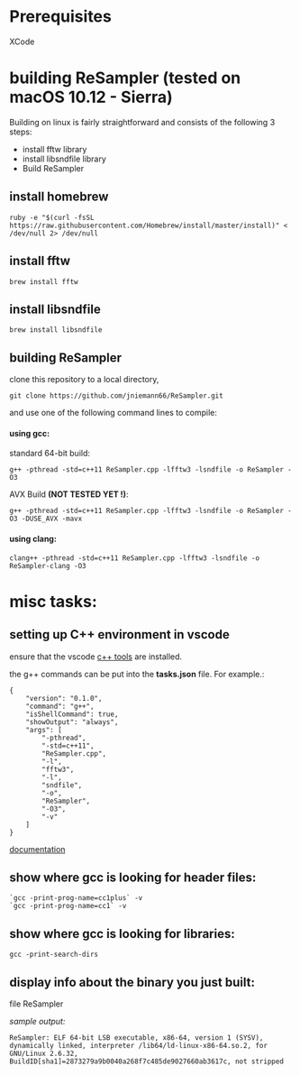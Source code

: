 # Prerequisites

XCode


# building ReSampler (tested on macOS 10.12 - Sierra)

Building on linux is fairly straightforward and consists of the following 3 steps:

- install fftw library
- install libsndfile library
- Build ReSampler


## install homebrew

~~~
ruby -e "$(curl -fsSL https://raw.githubusercontent.com/Homebrew/install/master/install)" < /dev/null 2> /dev/null
~~~

## install fftw

~~~
brew install fftw
~~~


## install libsndfile

~~~
brew install libsndfile
~~~

## building ReSampler

clone this repository to a local directory, 

~~~
git clone https://github.com/jniemann66/ReSampler.git
~~~

and use one of the following command lines to compile:



#### using gcc:

standard 64-bit build:
~~~
g++ -pthread -std=c++11 ReSampler.cpp -lfftw3 -lsndfile -o ReSampler -O3
~~~

AVX Build **(NOT TESTED YET !)**:
~~~
g++ -pthread -std=c++11 ReSampler.cpp -lfftw3 -lsndfile -o ReSampler -O3 -DUSE_AVX -mavx
~~~

#### using clang:
~~~
clang++ -pthread -std=c++11 ReSampler.cpp -lfftw3 -lsndfile -o ReSampler-clang -O3
~~~

# misc tasks:

## setting up C++ environment in vscode

ensure that the vscode [c++ tools](https://marketplace.visualstudio.com/items?itemName=ms-vscode.cpptools) are installed.

the g++ commands can be put into the **tasks.json** file. For example.:

~~~
{
    "version": "0.1.0",
    "command": "g++",
    "isShellCommand": true,
    "showOutput": "always",
    "args": [
        "-pthread",
        "-std=c++11",
        "ReSampler.cpp",
        "-l",
        "fftw3",
        "-l",
        "sndfile",
        "-o",
        "ReSampler",
        "-O3",
        "-v"
    ]
}
~~~

[documentation](https://code.visualstudio.com/docs/languages/cpp)

## show where gcc is looking for header files:
~~~
`gcc -print-prog-name=cc1plus` -v
`gcc -print-prog-name=cc1` -v
~~~

## show where gcc is looking for libraries:
~~~
gcc -print-search-dirs
~~~

## display info about the binary you just built:
file ReSampler

*sample output:*

~~~
ReSampler: ELF 64-bit LSB executable, x86-64, version 1 (SYSV), dynamically linked, interpreter /lib64/ld-linux-x86-64.so.2, for GNU/Linux 2.6.32, BuildID[sha1]=2873279a9b0040a268f7c485de9027660ab3617c, not stripped
~~~